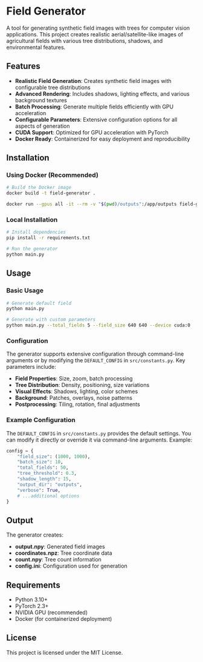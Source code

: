 # Field Generator

A tool for generating synthetic field images with trees for computer vision applications. This project creates realistic aerial/satellite-like images of agricultural fields with various tree distributions, shadows, and environmental features.

## Features

- **Realistic Field Generation**: Creates synthetic field images with configurable tree distributions
- **Advanced Rendering**: Includes shadows, lighting effects, and various background textures
- **Batch Processing**: Generate multiple fields efficiently with GPU acceleration
- **Configurable Parameters**: Extensive configuration options for all aspects of generation
- **CUDA Support**: Optimized for GPU acceleration with PyTorch
- **Docker Ready**: Containerized for easy deployment and reproducibility

## Installation

### Using Docker (Recommended)

```bash
# Build the Docker image
docker build -t field-generator .

docker run --gpus all -it --rm -v "$(pwd)/outputs":/app/outputs field-generator bash
```

### Local Installation

```bash
# Install dependencies
pip install -r requirements.txt

# Run the generator
python main.py
```

## Usage

### Basic Usage

```bash
# Generate default field
python main.py

# Generate with custom parameters
python main.py --total_fields 5 --field_size 640 640 --device cuda:0
```

### Configuration

The generator supports extensive configuration through command-line arguments or by modifying the `DEFAULT_CONFIG` in `src/constants.py`. Key parameters include:

- **Field Properties**: Size, zoom, batch processing
- **Tree Distribution**: Density, positioning, size variations
- **Visual Effects**: Shadows, lighting, color schemes
- **Background**: Patches, overlays, noise patterns
- **Postprocessing**: Tiling, rotation, final adjustments

### Example Configuration

The `DEFAULT_CONFIG` in `src/constants.py` provides the default settings. You can modify it directly or override it via command-line arguments. Example:

```python
config = {
    "field_size": (1000, 1000),
    "batch_size": 10,
    "total_fields": 50,
    "tree_threshold": 0.3,
    "shadow_length": 15,
    "output_dir": "outputs",
    "verbose": True,
    # ...additional options
}
```

## Output

The generator creates:
- **output.npy**: Generated field images
- **coordinates.npz**: Tree coordinate data
- **count.npy**: Tree count information
- **config.ini**: Configuration used for generation

## Requirements

- Python 3.10+
- PyTorch 2.3+
- NVIDIA GPU (recommended)
- Docker (for containerized deployment)

## License

This project is licensed under the MIT License.
